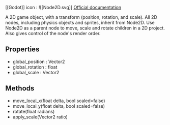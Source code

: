 [[Godot]] icon : ![[Node2D.svg]] 
[Official documentation](https://docs.godotengine.org/en/stable/classes/class_node2d.html)

A 2D game object, with a transform (position, rotation, and scale). All 2D nodes, including physics objects and sprites, inherit from Node2D. Use Node2D as a parent node to move, scale and rotate children in a 2D project. Also gives control of the node's render order.

## Properties

- global_position : Vector2
- global_rotation : float
- global_scale : Vector2

## Methods

- move_local_x(float delta, bool scaled=false)
- move_local_y(float delta, bool scaled=false)
- rotate(float radians)
- apply_scale(Vector2 ratio)



